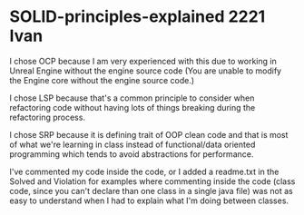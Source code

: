 # SOLID-principles-explained 2221 Ivan

I chose OCP because I am very experienced with this due to working in Unreal Engine without the engine source code (You are unable to modify the Engine core without the engine source code.)

I chose LSP because that's a common principle to consider when refactoring code without having lots of things breaking during the refactoring process.

I chose SRP because it is defining trait of OOP clean code and that is most of what we're learning in class instead of functional/data oriented programming which tends to avoid abstractions for performance. 

I've commented my code inside the code, or I added a readme.txt in the Solved and Violation for examples where commenting inside the code (class code, since you can't declare than one class in a single java file) was not as easy to understand when I had to explain what I'm doing between classes.